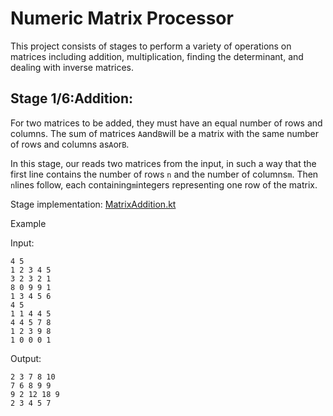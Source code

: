 # Numeric Matrix Processor

This project consists of stages to perform a variety of operations on matrices including
addition, multiplication, finding the determinant, and dealing with inverse matrices.

## Stage 1/6:Addition:
For two matrices to be added, they must have an equal number of rows and columns. 
The sum of matrices `A`and`B`will be a matrix with the same number of rows and columns as`A`or`B`.

In this stage, our reads two matrices from the input,
in such a way that the first line contains the number of rows `n` and the number of columns`m`.
Then `n`lines follow, each containing`m`integers representing one row of the matrix.

Stage implementation: [MatrixAddition.kt](src/matrixprocessor/MatrixAddition.kt)

Example 

Input:

    4 5
    1 2 3 4 5
    3 2 3 2 1
    8 0 9 9 1
    1 3 4 5 6
    4 5
    1 1 4 4 5
    4 4 5 7 8
    1 2 3 9 8
    1 0 0 0 1
 Output:

    2 3 7 8 10
    7 6 8 9 9
    9 2 12 18 9
    2 3 4 5 7
